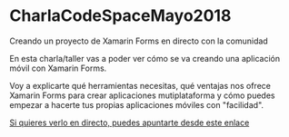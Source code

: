 # CharlaCodeSpaceMayo2018
Creando un proyecto de Xamarin Forms en directo con la comunidad

En esta charla/taller vas a poder ver cómo se va creando una aplicación móvil con Xamarin Forms.

Voy a explicarte qué herramientas necesitas, qué ventajas nos ofrece Xamarin Forms para crear aplicaciones mutiplataforma y cómo puedes empezar a hacerte tus propias aplicaciones móviles con "facilidad".

[Si quieres verlo en directo, puedes apuntarte desde este enlace](https://www.meetup.com/es-ES/Codespace-Academy/events/250095749/)